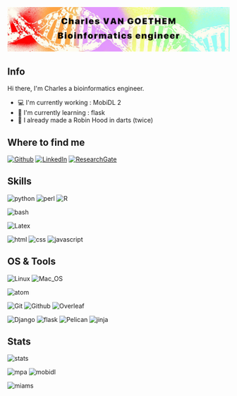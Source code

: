 ![Charles VAN GOETHEM](char-al-header.png)

## Info

Hi there, I'm Charles a bioinformatics engineer.

- :computer: I'm currently working : MobiDL 2
- :school: I'm currently learning : flask
- :dart: I already made a Robin Hood in darts (twice)

## Where to find me

[![Github](https://img.shields.io/badge/-Github-181717?style=for-the-badge&logo=Github&logoColor=white)](https://github.com/Char-Al)
[![LinkedIn](https://img.shields.io/badge/-LinkedIn-0077B5?style=for-the-badge&logo=LinkedIn&logoColor=white)](https://www.linkedin.com/in/charles-van-goethem/)
[![ResearchGate](https://img.shields.io/badge/-ResearchGate-00CCBB?style=for-the-badge&logo=ResearchGate&logoColor=white)](https://www.researchgate.net/profile/Charles_Van_Goethem)

## Skills

![python](https://img.shields.io/badge/python-★★★-lightgrey?labelColor=3776AB&logo=Python&style=for-the-badge&logoColor=white)
![perl](https://img.shields.io/badge/perl-★★☆-lightgrey?labelColor=39457E&logo=Perl&style=for-the-badge&logoColor=white)
![R](https://img.shields.io/badge/R-★★☆-lightgrey?labelColor=276DC3&logo=R&style=for-the-badge&logoColor=white)

![bash](https://img.shields.io/badge/bash-★★★-lightgrey?labelColor=4EAA25&logo=GNU-Bash&style=for-the-badge&logoColor=white)

![Latex](https://img.shields.io/badge/Latex-★★☆-lightgrey?labelColor=008080&logo=LaTeX&style=for-the-badge&logoColor=white)

![html](https://img.shields.io/badge/html-★★★-lightgrey?labelColor=E34F26&logo=HTML5&style=for-the-badge&logoColor=white)
![css](https://img.shields.io/badge/css-★★★-lightgrey?labelColor=1572B6&logo=CSS3&style=for-the-badge&logoColor=white)
![javascript](https://img.shields.io/badge/javascript-★☆☆-lightgrey?labelColor=F7DF1E&logo=JavaScript&style=for-the-badge&logoColor=black)

## OS & Tools

![Linux](https://img.shields.io/badge/-Linux-FCC624?logo=Linux&style=for-the-badge&logoColor=black)
![Mac_OS](https://img.shields.io/badge/-Mac_OS-999999?logo=Apple&style=for-the-badge&logoColor=white)

![atom](https://img.shields.io/badge/-atom-66595C?logo=Atom&style=for-the-badge)

![Git](https://img.shields.io/badge/-Git-F05032?logo=Git&style=for-the-badge&logoColor=white)
![Github](https://img.shields.io/badge/-Github-181717?logo=Github&style=for-the-badge&logoColor=white)
![Overleaf](https://img.shields.io/badge/-Overleaf-47A141?logo=Overleaf&style=for-the-badge&logoColor=white)

![Django](https://img.shields.io/badge/-Django-092E20?logo=Django&style=for-the-badge&logoColor=white)
![flask](https://img.shields.io/badge/-flask-000000?logo=Flask&style=for-the-badge&logoColor=white)
![Pelican](https://img.shields.io/badge/-Pelican-14A0C4?logo=Pelican&style=for-the-badge&logoColor=white)
![jinja](https://img.shields.io/badge/-jinja-B41717?logo=Jinja&style=for-the-badge&logoColor=white)

## Stats

![stats](https://github-readme-stats.vercel.app/api?username=char-al&show_icons=true&count_private=true&theme=tokyonight)

![mpa](https://github-readme-stats.vercel.app/api/pin/?username=mobidic&repo=mpa&theme=tokyonight&show_owner=true)
![mobidl](https://github-readme-stats.vercel.app/api/pin/?username=mobidic&repo=mobidl&theme=tokyonight&show_owner=true)

![miams](https://github-readme-stats.vercel.app/api/pin/?username=bialimed&repo=miams&theme=tokyonight&show_owner=true)

<!-- Image by <a href="https://pixabay.com/users/gagnonm1993-4710127/?utm_source=link-attribution&amp;utm_medium=referral&amp;utm_campaign=image&amp;utm_content=2358911">gagnonm1993</a> from <a href="https://pixabay.com/?utm_source=link-attribution&amp;utm_medium=referral&amp;utm_campaign=image&amp;utm_content=2358911">Pixabay</a> -->
